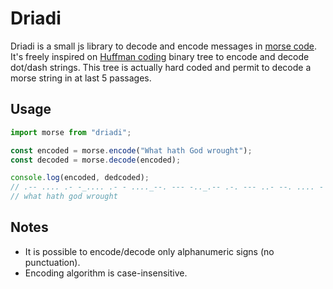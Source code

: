 # Driadi

Driadi is a small js library to decode and encode messages in [morse code](https://en.wikipedia.org/wiki/Morse_code). It's freely inspired on [Huffman coding](https://en.wikipedia.org/wiki/Huffman_coding) binary tree to encode and decode dot/dash strings. This tree is actually hard coded and permit to decode a morse string in at last 5 passages.

## Usage

```ts
import morse from "driadi";

const encoded = morse.encode("What hath God wrought");
const decoded = morse.decode(encoded);

console.log(encoded, dedcoded);
// .-- .... .- -_.... .- - ...._--. --- -.._.-- .-. --- ..- --. .... -
// what hath god wrought
```

## Notes

- It is possible to encode/decode only alphanumeric signs (no punctuation).
- Encoding algorithm is case-insensitive.
